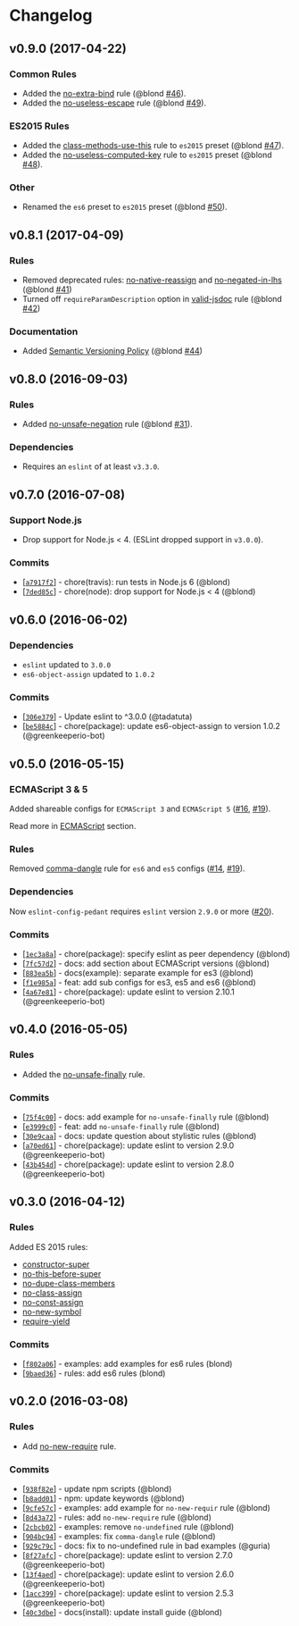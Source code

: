 Changelog
=========

v0.9.0 (2017-04-22)
-------------------

### Common Rules

* Added the [no-extra-bind] rule (@blond [#46]).
* Added the [no-useless-escape] rule (@blond [#49]).

[no-extra-bind]: http://eslint.org/docs/rules/no-extra-bind
[no-useless-escape]: http://eslint.org/docs/rules/no-useless-escape

[#46]: https://github.com/blond/eslint-config-pedant/pull/46
[#49]: https://github.com/blond/eslint-config-pedant/pull/49

### ES2015 Rules

* Added the [class-methods-use-this] rule to `es2015` preset (@blond [#47]). 
* Added the [no-useless-computed-key] rule to `es2015` preset (@blond [#48]).

[class-methods-use-this]: http://eslint.org/docs/rules/class-methods-use-this
[no-useless-computed-key]: http://eslint.org/docs/rules/no-useless-computed-key

[#47]: https://github.com/blond/eslint-config-pedant/pull/47
[#48]: https://github.com/blond/eslint-config-pedant/pull/48

### Other

* Renamed the `es6` preset to `es2015` preset (@blond [#50]).

[#50]: https://github.com/blond/eslint-config-pedant/pull/50

v0.8.1 (2017-04-09)
-------------------

### Rules

* Removed deprecated rules: [no-native-reassign] and [no-negated-in-lhs] (@blond [#41])
* Turned off `requireParamDescription` option in [valid-jsdoc] rule (@blond [#42])

[no-native-reassign]: http://eslint.org/docs/rules/no-native-reassign
[no-negated-in-lhs]: http://eslint.org/docs/rules/no-negated-in-lhs
[valid-jsdoc]: http://eslint.org/docs/rules/valid-jsdoc

[#41]: https://github.com/blond/eslint-config-pedant/pull/41
[#42]: https://github.com/blond/eslint-config-pedant/pull/42

### Documentation

* Added [Semantic Versioning Policy] (@blond [#44])

[#44]: https://github.com/blond/eslint-config-pedant/pull/44

[Semantic Versioning Policy]: README.md#semantic-versioning-policy

v0.8.0 (2016-09-03)
-------------------

### Rules

* Added [no-unsafe-negation](http://eslint.org/docs/rules/no-unsafe-negation) rule (@blond [#31]).

[#31]: https://github.com/blond/eslint-config-pedant/pull/31

### Dependencies

* Requires an `eslint` of at least `v3.3.0`.

v0.7.0 (2016-07-08)
-------------------

### Support Node.js

* Drop support for Node.js < 4. (ESLint dropped support in `v3.0.0`).

### Commits

- [[`a7917f2`](https://github.com/blond/eslint-config-pedant/commit/a7917f2)] - chore(travis): run tests in Node.js 6 (@blond)
- [[`7ded85c`](https://github.com/blond/eslint-config-pedant/commit/7ded85c)] - chore(node): drop support for Node.js < 4 (@blond)

v0.6.0 (2016-06-02)
-------------------

### Dependencies

* `eslint` updated to `3.0.0`
* `es6-object-assign` updated to `1.0.2`

### Commits

- [[`306e379`](https://github.com/blond/eslint-config-pedant/commit/306e379)] - Update eslint to ^3.0.0 (@tadatuta)
- [[`be5884c`](https://github.com/blond/eslint-config-pedant/commit/be5884c)] - chore(package): update es6-object-assign to version 1.0.2 (@greenkeeperio-bot)

v0.5.0 (2016-05-15)
-------------------

### ECMAScript 3 & 5

Added shareable configs for `ECMAScript 3` and `ECMAScript 5` ([#16], [#19]).

Read more in [ECMAScript](./README.md#ecmascript) section.

### Rules

Removed [comma-dangle](http://eslint.org/docs/rules/no-unsafe-finally) rule for `es6` and `es5` configs ([#14], [#19]).

### Dependencies

Now `eslint-config-pedant` requires `eslint` version `2.9.0` or more ([#20]).

[#14]: https://github.com/blond/eslint-config-pedant/issues/14
[#16]: https://github.com/blond/eslint-config-pedant/issues/16
[#19]: https://github.com/blond/eslint-config-pedant/pull/19
[#20]: https://github.com/blond/eslint-config-pedant/pull/20

### Commits

- [[`1ec3a8a`](https://github.com/blond/eslint-config-pedant/commit/1ec3a8a61885e5f9b0ea691cf3245793c2921ffd)] -  chore(package): specify eslint as peer dependency (@blond)
- [[`7fc57d2`](https://github.com/blond/eslint-config-pedant/commit/7fc57d2bb26262a6d658c3a9352054c09433e1e6)] -  docs: add section about ECMAScript versions (@blond)
- [[`883ea5b`](https://github.com/blond/eslint-config-pedant/commit/883ea5bb5bdd0b62189770be70980a82cf87b945)] -  docs(example): separate example for es3 (@blond)
- [[`f1e985a`](https://github.com/blond/eslint-config-pedant/commit/f1e985a2846a68730fb8ceeb3d0932fd40f6f27a)] -  feat: add sub configs for es3, es5 and es6 (@blond)
- [[`4a67e81`](https://github.com/blond/eslint-config-pedant/commit/4a67e81408b0b7eba8525354995e236425333a1d)] -  chore(package): update eslint to version 2.10.1 (@greenkeeperio-bot)

v0.4.0 (2016-05-05)
-------------------

### Rules

* Added the [no-unsafe-finally](http://eslint.org/docs/rules/no-unsafe-finally) rule.

### Commits

* [[`75f4c00`](https://github.com/blond/eslint-config-pedant/commit/75f4c00867)] - docs: add example for `no-unsafe-finally` rule (@blond)
* [[`e3999c0`](https://github.com/blond/eslint-config-pedant/commit/e3999c0860)] - feat: add `no-unsafe-finally` rule (@blond)
* [[`30e9caa`](https://github.com/blond/eslint-config-pedant/commit/30e9caa767)] - docs: update question about stylistic rules (@blond)
* [[`a70ed61`](https://github.com/blond/eslint-config-pedant/commit/a70ed61d34)] - chore(package): update eslint to version 2.9.0 (@greenkeeperio-bot)
* [[`43b454d`](https://github.com/blond/eslint-config-pedant/commit/43b454df9d)] - chore(package): update eslint to version 2.8.0 (@greenkeeperio-bot)

v0.3.0 (2016-04-12)
-------------------

### Rules

Added ES 2015 rules:

* [constructor-super](http://eslint.org/docs/rules/constructor-super)
* [no-this-before-super](http://eslint.org/docs/rules/no-this-before-super)
* [no-dupe-class-members](http://eslint.org/docs/rules/no-dupe-class-members)
* [no-class-assign](http://eslint.org/docs/rules/no-class-assign)
* [no-const-assign](http://eslint.org/docs/rules/no-const-assign)
* [no-new-symbol](http://eslint.org/docs/rules/no-new-symbol)
* [require-yield](http://eslint.org/docs/rules/require-yield)

### Commits

* [[`f802a06`](https://github.com/blond/eslint-config-pedant/commit/f802a06015)] - examples: add examples for es6 rules (blond)
* [[`9baed36`](https://github.com/blond/eslint-config-pedant/commit/9baed3645e)] - rules: add es6 rules (blond)

v0.2.0 (2016-03-08)
-------------------

### Rules

* Add [no-new-require](http://eslint.org/docs/rules/no-new-require) rule.

### Commits

* [[`938f82e`](https://github.com/blond/eslint-config-pedant/commit/938f82e6ca)] - update npm scripts (@blond)
* [[`b8add01`](https://github.com/blond/eslint-config-pedant/commit/b8add01ac5)] - npm: update keywords (@blond)
* [[`9cfe57c`](https://github.com/blond/eslint-config-pedant/commit/9cfe57c502)] - examples: add example for `no-new-requir` rule (@blond)
* [[`8d43a72`](https://github.com/blond/eslint-config-pedant/commit/8d43a722ae)] - rules: add `no-new-require` rule (@blond)
* [[`2cbcb02`](https://github.com/blond/eslint-config-pedant/commit/2cbcb02186)] - examples: remove `no-undefined` rule (@blond)
* [[`904bc94`](https://github.com/blond/eslint-config-pedant/commit/904bc94421)] - examples: fix `comma-dangle` rule (@blond)
* [[`929c79c`](https://github.com/blond/eslint-config-pedant/commit/929c79c5a5)] - docs: fix to no-undefined rule in bad examples (@guria)
* [[`8f27afc`](https://github.com/blond/eslint-config-pedant/commit/8f27afcca0)] - chore(package): update eslint to version 2.7.0 (@greenkeeperio-bot)
* [[`13f4aed`](https://github.com/blond/eslint-config-pedant/commit/13f4aed582)] - chore(package): update eslint to version 2.6.0 (@greenkeeperio-bot)
* [[`1acc399`](https://github.com/blond/eslint-config-pedant/commit/1acc399b7b)] - chore(package): update eslint to version 2.5.3 (@greenkeeperio-bot)
* [[`40c3dbe`](https://github.com/blond/eslint-config-pedant/commit/40c3dbed20)] - docs(install): update install guide (@blond)
